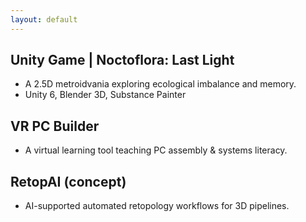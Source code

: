 ```yaml
---
layout: default
---
```


## Unity Game | Noctoflora: Last Light
- A 2.5D metroidvania exploring ecological imbalance and memory.
- Unity 6, Blender 3D, Substance Painter


## VR PC Builder
- A virtual learning tool teaching PC assembly & systems literacy.


## RetopAI (concept)
- AI-supported automated retopology workflows for 3D pipelines.
